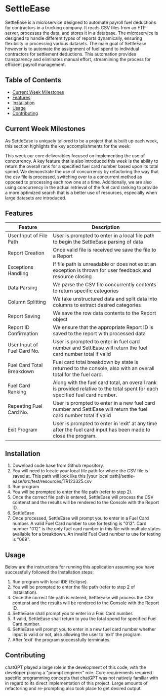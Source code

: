 # SettleEase

SettleEase is a microservice designed to automate payroll fuel deductions for contractors in a trucking company. It reads CSV files from an FTP server, processes the data, and stores it in a database. The microservice is designed to handle different types of reports dynamically, ensuring flexibility in processing various datasets. The main goal of SettleEase however is to automate the assignment of fuel spend to individual contractors for settlement deductions. This automation provides transparency and eliminates manual effort, streamlining the process for efficient payroll management.


## Table of Contents

- [Current Week Milestones](#current-week-milestones)
- [Features](#features)
- [Installation](#installation)
- [Usage](#usage)
- [Contributing](#contributing)


## <a id="current-week-milestones"></a>Current Week Milestones

As SettleEase is uniquely tailored to be a project that is built up each week, this section highlights the key accomplishments for the week: 

This week our core deliverables focused on implementing the use of concurrency. A key feature that is also introduced this week is the ability to return the overall rank for a specified fuel card number based upon its total spend. We demonstrate the use of concurrency by refactoring the way that the csv file is processed, switching over to a concurrent method as opposed to processing each row one at a time. Additionally, we are also using concurrency in the actual retrieval of the fuel card ranking to provide a more optimized search that is a better use of resources, especially when large datasets are introduced.


## <a id="features"></a>Features

| Feature | Description |
|---------|-------------|
| User Input of File Path | User is prompted to enter in a local file path to begin the SettleEase parsing of data |
| Report Creation | Once valid file is received we save the file to a Report |
| Exceptions Handling | If file path is unreadable or does not exist an exception is thrown for user feedback and resource closing |
| Data Parsing | We parse the CSV file concurrently contents to return specific categories |
| Column Splitting | We take unstructured data and split data into columns to extract desired categories |
| Report Saving | We save the row data contents to the Report object |
| Report ID Confirmation | We ensure that the appropriate Report ID is saved to the report with processed data |
| User Input of Fuel Card No. | User is prompted to enter in fuel card number and SettlEase will return the fuel card number total if valid |
| Fuel Card Total Breakdown | Fuel card total breakdown by state is returned to the console, also with an overall total for the fuel card.|
| Fuel Card Ranking | Along with the fuel card total, an overall rank is provided relative to the total spent for each specified fuel card number.|
| Repeating Fuel Card No. | User is prompted to enter in a new fuel card number and SettlEase will return the fuel card number total if valid |
| Exit Program | User is prompted to enter in 'exit' at any time after the fuel card input has been made to close the program. |



## <a id="installation"></a>Installation

1. Download code base from Github repository.
2. You will need to locate your local file path for where the CSV file is saved at. This path will look like this [your local path]/settle-ease/src/test/resources/TR123325.csv
3. Run program
4. You will be prompted to enter the file path (refer to step 2).
5. Once the correct file path is entered, SettleEase will process the CSV contenst and the results will be rendered to the Console with the Report ID.
6. SettleEase 
7. Once processed, SettleEase will prompt you to enter in a Fuel Card number. A valid Fuel Card number to use for testing is "012". Card number "012" is the only fuel card number in this file with multiple states available for a breakdown. An invalid Fuel Card number to use for testing is "069".


## <a id="usage"></a>Usage
Below are the instructions for running this application assuming you have successfully followed the Installation steps:

1. Run program with local IDE (Eclipse).
2. You will be prompted to enter the file path (refer to step 2 of Installation).
3. Once the correct file path is entered, SettleEase will process the CSV contenst and the results will be rendered to the Console with the Report ID.
4. SettleEase shall prompt you to enter in a Fuel Card number.
5. If valid, SettleEase shall return to you the total spend for specified Fuel Card number.
6. SettleEase will prompt you to enter in a new fuel card number whether input is valid or not, also allowing the user to 'exit' the program.
7. After 'exit' the program successfully terminates.


## <a id="contributing"></a>Contributing

chatGPT played a large role in the development of this code, with the developer playing a "prompt engineer" role. Core requirements required specific programming concepts that chatGPT was not natively familiar with in regard to its direct implementation of this project. Large amounts of refactoring and re-prompting also took place to get desired output.


